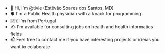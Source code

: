 - 👋 Hi, I’m @tivie (Estêvão Soares dos Santos, MD)
- 🫀 I'm a Public Health physician with a knack for programming.
- 🇵🇹 I’m from Portugal
- ✍️ I'm available for consulting jobs on health and health informatics fields 
- 📫 Feel free to contact me if you have interesting projects or ideias you want to colaborate

<!---
tivie/tivie is a ✨ special ✨ repository because its `README.md` (this file) appears on your GitHub profile.
You can click the Preview link to take a look at your changes.
--->
